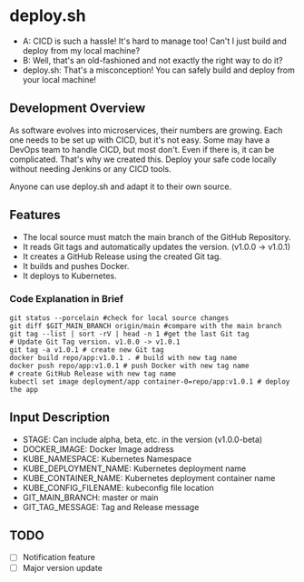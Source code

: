 # deploy.sh
- A: CICD is such a hassle! It's hard to manage too! Can't I just build and deploy from my local machine?
- B: Well, that's an old-fashioned and not exactly the right way to do it?
- deploy.sh: That's a misconception! You can safely build and deploy from your local machine!

## Development Overview
As software evolves into microservices, their numbers are growing. Each one needs to be set up with CICD, but it's not easy. Some may have a DevOps team to handle CICD, but most don't. Even if there is, it can be complicated. That's why we created this. Deploy your safe code locally without needing Jenkins or any CICD tools.

Anyone can use deploy.sh and adapt it to their own source.

## Features
- The local source must match the main branch of the GitHub Repository.
- It reads Git tags and automatically updates the version. (v1.0.0 -> v1.0.1)
- It creates a GitHub Release using the created Git tag.
- It builds and pushes Docker.
- It deploys to Kubernetes.

### Code Explanation in Brief
```
git status --porcelain #check for local source changes
git diff $GIT_MAIN_BRANCH origin/main #compare with the main branch
git tag --list | sort -rV | head -n 1 #get the last Git tag
# Update Git Tag version. v1.0.0 -> v1.0.1
git tag -a v1.0.1 # create new Git tag
docker build repo/app:v1.0.1 . # build with new tag name
docker push repo/app:v1.0.1 # push Docker with new tag name
# create GitHub Release with new tag name
kubectl set image deployment/app container-0=repo/app:v1.0.1 # deploy the app
```

## Input Description
- STAGE: Can include alpha, beta, etc. in the version (v1.0.0-beta)
- DOCKER_IMAGE: Docker Image address
- KUBE_NAMESPACE: Kubernetes Namespace
- KUBE_DEPLOYMENT_NAME: Kubernetes deployment name
- KUBE_CONTAINER_NAME: Kubernetes deployment container name
- KUBE_CONFIG_FILENAME: kubeconfig file location
- GIT_MAIN_BRANCH: master or main
- GIT_TAG_MESSAGE: Tag and Release message

## TODO
- [ ] Notification feature
- [ ] Major version update